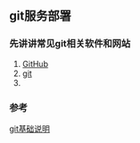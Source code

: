 ## git服务部署
### 先讲讲常见git相关软件和网站
1. [GitHub](https://github.com/)
2. [git](https://git-scm.com/)
3. [](link)
### 参考
[git基础说明](http://blog.jobbole.com/111187/)
